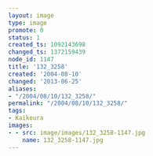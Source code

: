 ```yaml
---
layout: image
type: image
promote: 0
status: 1
created_ts: 1092143698
changed_ts: 1372159439
node_id: 1147
title: '132_3258'
created: '2004-08-10'
changed: '2013-06-25'
aliases:
- "/2004/08/10/132_3258/"
permalink: "/2004/08/10/132_3258/"
tags:
- Kaikoura
images:
- - src: image/images/132_3258-1147.jpg
    name: 132_3258-1147.jpg
---
```



